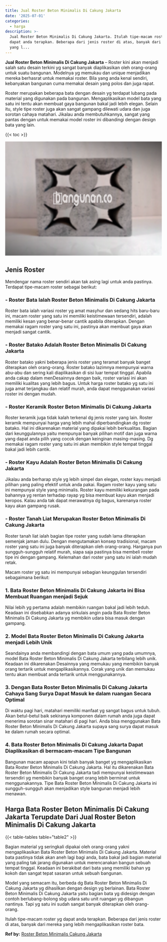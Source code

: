 ```yaml
---
title: Jual Roster Beton Minimalis Di Cakung Jakarta
date: '2025-07-01'
categories:
  - harga
description: >-
  Jual Roster Beton Minimalis Di Cakung Jakarta. Itulah tipe-macam roster yg
  dapat anda terapkan. Beberapa dari jenis roster di atas, banyak dari mereka
  yang l...
---
```


**Jual Roster Beton Minimalis Di Cakung Jakarta** – Roster kini akan menjadi salah satu desain terkini yg sangat banyak diaplikasikan oleh orang-orang untuk suatu bangunan. Modelnya yg memukau dan unique menjadikan mereka berhasrat untuk memakai roster. Bila yang anda kenal sendiri, kebanyakan bangunan cuma memakai desain yang polos dan juga rapat.

Roster merupakan beberapa bata dengan desain yg terdapat lubang pada material yang digunakan pada bangunan. Mengaplikasikan model bata yang satu ini tentu akan membuat gaya bangunan bakal jadi lebih elegan. Selain itu, style tipe roster juga akan sangat gampang dilewati udara dan juga sorotan cahaya matahari. Jikalau anda membutuhkannya, sangat yang pantas dengan untuk memakai model roster ini dibandingi dengan design bata yang lain.

{{< toc >}}

![Jual Roster Beton Minimalis Di Cakung Jakarta](/images/bata-roster-minimalis-22.png)

## Jenis Roster

Mendengar nama roster sendiri akan tak asing lagi untuk anda pastinya. Terdapat tipe-macam roster sebagai berikut:

### \- Roster Bata Ialah Roster Beton Minimalis Di Cakung Jakarta

Roster bata ialah variasi roster yg amat masyhur dan sedang hits baru-baru ini, macam roster yang satu ini memiliki keistimewaan tersendiri, adalah memiliki kesan yang benar-benar cantik apabila diterapkan. Dengan memakai ragam roster yang satu ini, pastinya akan membuat gaya akan menjadi sangat cantik.

### \- Roster Batako Adalah Roster Beton Minimalis Di Cakung Jakarta

Roster batako yakni beberapa jenis roster yang teramat banyak banget diterapkan oleh orang-orang. Roster batako lazimnya mempunyai warna abu-abu dan sering kali diaplikasikan di sisi luar tempat tinggal. Apabila anda cakap dalam menDesainnya dengan baik, roster variasi ini akan memiliki kualitas yang lebih bagus. Untuk harga roster batako yg satu ini juga amat terjangkau dan relatif murah, anda dapat menggunakan variasi roster ini dengan mudah.

### \- Roster Keramik Roster Beton Minimalis Di Cakung Jakarta

Roster keramik juga tidak kalah terkenal dg jenis roster yang lain. Roster keramik mempunyai harga yang lebih mahal diperbandingkan dg roster batako. Hal ini dikarenakan material yang dipakai lebih berkualitas. Bagian dari keunggulannya yaitu mempunyai banyak pilihan motif dan juga warna yang dapat anda pilih yang cocok dengan keinginan masing-masing. Dg memakai ragam roster yang satu ini akan membikin style tempat tinggal bakal jadi lebih cantik.

### \- Roster Kayu Adalah Roster Beton Minimalis Di Cakung Jakarta

Jikalau anda berharap style yg lebih simpel dan elegan, roster kayu menjadi pilihan yang paling efektif untuk anda pakai. Ragam roster kayu yang satu ini mempunyai style yang minimalis. Roster kayu memiliki kekurangan pada bahannya yg rentan terhadap rayap yg bisa membuat kayu akan menjadi keropos. Kalau anda tak dapat merawatnya dg bagus, karenanya roster kayu akan gampang rusak.

### \- Roster Tanah Liat Merupakan Roster Beton Minimalis Di Cakung Jakarta

Roster tanah liat ialah bagian tipe roster yang sudah lama diterapkan semenjak jaman dulu. Dengan mengutamakan konsep tradisional, macam roster yang satu ini juga banyak diterapkan oleh orang-orang. Harganya pun sungguh-sungguh relatif murah, siapa saja pastinya bisa membeli roster tipe ini dengan gampang. Kelemahan dari roster yang satu ini ialah mudah retak.

Macam roster yg satu ini mempunyai sebagian keunggulan tersendiri sebagaimana berikut:

### 1\. Bata Roster Beton Minimalis Di Cakung Jakarta ini Bisa Membuat Ruangan menjadi Sejuk

Nilai lebih yg pertama adalah membikin ruangan bakal jadi lebih teduh. Keadaan ini disebabkan adanya sirkulais angin pada Bata Roster Beton Minimalis Di Cakung Jakarta yg membikin udara bisa masuk dengan gampang.

### 2\. Model Bata Roster Beton Minimalis Di Cakung Jakarta menjadi Lebih Unik

Seandainya anda membandingi dengan bata umum yang pada umumnya, model Bata Roster Beton Minimalis Di Cakung Jakarta terbilang lebih unik. Keadaan ini dikarenakan Desainnya yang memukau yang membikin banyak orang tertarik untuk mengaplikasikannya. Corak yang unik dan memukau tentu akan membuat anda tertarik untuk menggunakannya.

### 3\. Dengan Bata Roster Beton Minimalis Di Cakung Jakarta Cahaya Sang Surya Dapat Masuk ke dalam ruangan Secara Optimal

Di waktu pagi hari, matahari memiliki manfaat yg sangat bagus untuk tubuh. Akan betul-betul baik sekiranya komponen dalam rumah anda juga dapat menerima sorotan sinar matahari di pagi hari. Anda bisa menggunakan Bata Roster Beton Minimalis Di Cakung Jakarta supaya sang surya dapat masuk ke dalam rumah secara optimal.

### 4\. Bata Roster Beton Minimalis Di Cakung Jakarta Dapat Diaplikasikan di bermacam-macam Tipe Bangunan

Bangunan macam apapun kini telah banyak banget yg mengaplikasikan Bata Roster Beton Minimalis Di Cakung Jakarta. Hal itu dikarenakan Bata Roster Beton Minimalis Di Cakung Jakarta tadi mempunyai keistimewaan tersendiri yg membikin banyak banget orang lebih berminat untuk menggunakannya. Tipe Bata Roster Beton Minimalis Di Cakung Jakarta ini sungguh-sungguh akan menjadikan style bangunan menjadi lebih menawan.

## Harga Bata Roster Beton Minimalis Di Cakung Jakarta Terupdate Dari Jual Roster Beton Minimalis Di Cakung Jakarta

{{< table-tables table="table2" >}}

Bagian material yg seringkali dipakai oleh orang-orang yakni mengaplikasikan Bata Roster Beton Minimalis Di Cakung Jakarta. Material bata pastinya tidak akan aneh lagi bagi anda, bata bakal jadi bagian material yang paling tak jarang digunakan untuk merencanakan bangun sebuah tempat tinggal. Keadaan ini berakibat dari bata yang memiliki bahan yg kokoh dan sangat tepat sasaran untuk sebuah bangunan.

Model yang semacam itu, berbeda dg Bata Roster Beton Minimalis Di Cakung Jakarta yg dihasilkan dengan design yg berlainan. Bata Roster Beton Minimalis Di Cakung Jakarta yaitu bagian bata yg didesign dengan contoh berlubang-bolong sbg udara satu unit ruangan yg dibangun nantinya. Tapi yg satu ini sudah sangat banyak diterapkan oleh orang-orang.

Itulah tipe-macam roster yg dapat anda terapkan. Beberapa dari jenis roster di atas, banyak dari mereka yang lebih mengaplikasikan roster bata.

**Ref by:** [Roster Beton Minimalis Cakung Jakarta](https://id.wikipedia.org/wiki/Roster)
